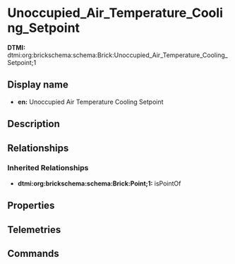 # Unoccupied_Air_Temperature_Cooling_Setpoint
**DTMI:** dtmi:org:brickschema:schema:Brick:Unoccupied_Air_Temperature_Cooling_Setpoint;1
## Display name
- **en:** Unoccupied Air Temperature Cooling Setpoint
## Description
## Relationships
### Inherited Relationships
* **dtmi:org:brickschema:schema:Brick:Point;1:** isPointOf
## Properties
## Telemetries
## Commands
